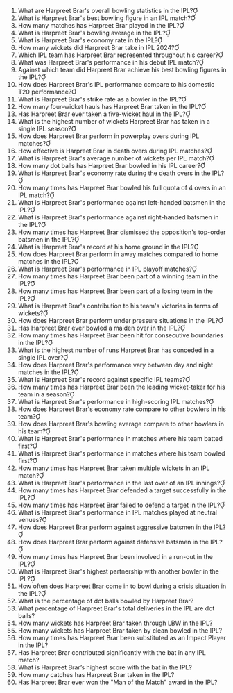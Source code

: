 1. What are Harpreet Brar's overall bowling statistics in the IPL?
2. What is Harpreet Brar's best bowling figure in an IPL match?
3. How many matches has Harpreet Brar played in the IPL?
4. What is Harpreet Brar's bowling average in the IPL?
5. What is Harpreet Brar's economy rate in the IPL?
6. How many wickets did Harpreet Brar take in IPL 2024?
7. Which IPL team has Harpreet Brar represented throughout his career?
8. What was Harpreet Brar's performance in his debut IPL match?
9. Against which team did Harpreet Brar achieve his best bowling figures in the IPL?
10. How does Harpreet Brar's IPL performance compare to his domestic T20 performance?
11. What is Harpreet Brar's strike rate as a bowler in the IPL?
12. How many four-wicket hauls has Harpreet Brar taken in the IPL?
13. Has Harpreet Brar ever taken a five-wicket haul in the IPL?
14. What is the highest number of wickets Harpreet Brar has taken in a single IPL season?
15. How does Harpreet Brar perform in powerplay overs during IPL matches?
16. How effective is Harpreet Brar in death overs during IPL matches?
17. What is Harpreet Brar's average number of wickets per IPL match?
18. How many dot balls has Harpreet Brar bowled in his IPL career?
19. What is Harpreet Brar's economy rate during the death overs in the IPL?
20. How many times has Harpreet Brar bowled his full quota of 4 overs in an IPL match?
21. What is Harpreet Brar's performance against left-handed batsmen in the IPL?
22. What is Harpreet Brar's performance against right-handed batsmen in the IPL?
23. How many times has Harpreet Brar dismissed the opposition's top-order batsmen in the IPL?
24. What is Harpreet Brar's record at his home ground in the IPL?
25. How does Harpreet Brar perform in away matches compared to home matches in the IPL?
26. What is Harpreet Brar's performance in IPL playoff matches?
27. How many times has Harpreet Brar been part of a winning team in the IPL?
28. How many times has Harpreet Brar been part of a losing team in the IPL?
29. What is Harpreet Brar's contribution to his team's victories in terms of wickets?
30. How does Harpreet Brar perform under pressure situations in the IPL?
31. Has Harpreet Brar ever bowled a maiden over in the IPL?
32. How many times has Harpreet Brar been hit for consecutive boundaries in the IPL?
33. What is the highest number of runs Harpreet Brar has conceded in a single IPL over?
34. How does Harpreet Brar's performance vary between day and night matches in the IPL?
35. What is Harpreet Brar's record against specific IPL teams?
36. How many times has Harpreet Brar been the leading wicket-taker for his team in a season?
37. What is Harpreet Brar's performance in high-scoring IPL matches?
38. How does Harpreet Brar's economy rate compare to other bowlers in his team?
39. How does Harpreet Brar's bowling average compare to other bowlers in his team?
40. What is Harpreet Brar's performance in matches where his team batted first?
41. What is Harpreet Brar's performance in matches where his team bowled first?
42. How many times has Harpreet Brar taken multiple wickets in an IPL match?
43. What is Harpreet Brar's performance in the last over of an IPL innings?
44. How many times has Harpreet Brar defended a target successfully in the IPL?
45. How many times has Harpreet Brar failed to defend a target in the IPL?
46. What is Harpreet Brar's performance in IPL matches played at neutral venues?
47. How does Harpreet Brar perform against aggressive batsmen in the IPL?
48. How does Harpreet Brar perform against defensive batsmen in the IPL?
49. How many times has Harpreet Brar been involved in a run-out in the IPL?
50. What is Harpreet Brar's highest partnership with another bowler in the IPL?
51. How often does Harpreet Brar come in to bowl during a crisis situation in the IPL?
52. What is the percentage of dot balls bowled by Harpreet Brar?
53. What percentage of Harpreet Brar's total deliveries in the IPL are dot balls?  
54. How many wickets has Harpreet Brar taken through LBW in the IPL?  
55. How many wickets has Harpreet Brar taken by clean bowled in the IPL?  
56. How many times has Harpreet Brar been substituted as an Impact Player in the IPL?  
57. Has Harpreet Brar contributed significantly with the bat in any IPL match?  
58. What is Harpreet Brar’s highest score with the bat in the IPL?  
59. How many catches has Harpreet Brar taken in the IPL?  
60. Has Harpreet Brar ever won the "Man of the Match" award in the IPL? 